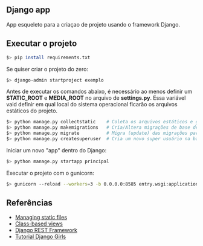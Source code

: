 ## Django app

App esqueleto para a criaçao de projeto usando o framework Django.

## Executar o projeto

```bash
$> pip install requirements.txt
``` 

Se quiser criar o projeto do zero:

```bash
$> django-admin startproject exemplo
``` 

Antes de executar os comandos abaixo, é necessário ao menos definir um **STATIC_ROOT** e **MEDIA_ROOT** no arquivo de **settings.py**.
Essa variável vaid definir em qual local do sistema operacional ficarão os arquivos estáticos do projeto.

```bash
$> python manage.py collectstatic    # Coleta os arquivos estáticos e grava no diretório STATIC_ROOT
$> python manage.py makemigrations   # Cria/Altera migrações de base de dados
$> python manage.py migrate          # Migra (update) das migrações para o banco de dados
$> python manage.py createsuperuser  # Cria um novo super usuário na base de dados do Django
``` 

Iniciar um novo "app" dentro do Django:
```bash
$> python manage.py startapp principal
```

Executar o projeto com o gunicorn:
```bash
$> gunicorn --reload --workers=3 -b 0.0.0.0:8585 entry.wsgi:application
``` 

## Referências

 - [Managing static files](https://docs.djangoproject.com/en/2.2/howto/static-files/)
 - [Class-based views](https://docs.djangoproject.com/en/2.2/topics/class-based-views/)
 - [Django REST Framework](https://www.django-rest-framework.org/)
 - [Tutorial Django Girls](https://tutorial.djangogirls.org/pt/)
